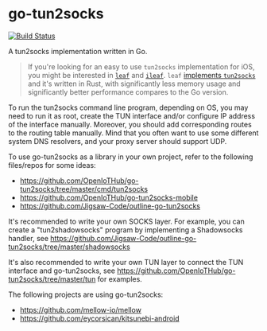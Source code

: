 # go-tun2socks

[![Build Status](https://travis-ci.com/eycorsican/go-tun2socks.svg?branch=master)](https://travis-ci.com/eycorsican/go-tun2socks)

A tun2socks implementation written in Go.

> If you're looking for an easy to use `tun2socks` implementation for iOS, you might be interested in [`leaf`](https://github.com/eycorsican/leaf) and [`ileaf`](https://github.com/eycorsican/ileaf).
> `leaf` [implements `tun2socks`](https://github.com/eycorsican/leaf/tree/master/leaf/src/proxy/tun/netstack) and it's written in Rust, with significantly less memory usage and significantly better performance compares to the Go version.

To run the tun2socks command line program, depending on OS, you may need to run it as root, create the TUN interface and/or configure IP address of the interface manually. Moreover, you should add corresponding routes to the routing table manually. Mind that you often want to use some different system DNS resolvers, and your proxy server should support UDP.

To use go-tun2socks as a library in your own project, refer to the following files/repos for some ideas:

- https://github.com/OpenIoTHub/go-tun2socks/tree/master/cmd/tun2socks
- https://github.com/OpenIoTHub/go-tun2socks-mobile
- https://github.com/Jigsaw-Code/outline-go-tun2socks

It's recommended to write your own SOCKS layer. For example, you can create a "tun2shadowsocks" program by implementing a Shadowsocks handler, see https://github.com/Jigsaw-Code/outline-go-tun2socks/tree/master/shadowsocks

It's also recommended to write your own TUN layer to connect the TUN interface and go-tun2socks, see https://github.com/OpenIoTHub/go-tun2socks/tree/master/tun for examples.

The following projects are using go-tun2socks:

- https://github.com/mellow-io/mellow
- https://github.com/eycorsican/kitsunebi-android
